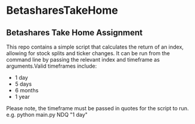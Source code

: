 # BetasharesTakeHome


<h2> Betashares Take Home Assignment </h2>
<p>This repo contains a simple script that calculates the return of an index, allowing for stock splits and ticker changes. It can be run from the command line by passing the relevant index and timeframe as arguments.Valid timeframes include:
<ul>
    <li>1 day</li>
    <li>5 days</li>
    <li>6 months</li>
    <li>1 year</li>
</ul>
Please note, the timeframe must be passed in quotes for the script to run. e.g. python main.py NDQ "1 day" </p>